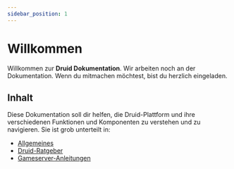 ```yaml
---
sidebar_position: 1
---
```


# Willkommen

Willkommen zur **Druid Dokumentation**.
Wir arbeiten noch an der Dokumentation.
Wenn du mitmachen möchtest, bist du herzlich eingeladen.

## Inhalt

Diese Dokumentation soll dir helfen, die Druid-Plattform und ihre verschiedenen Funktionen und Komponenten zu verstehen und zu navigieren.
Sie ist grob unterteilt in:

- [Allgemeines](/docs/contribute/intro)
- [Druid-Ratgeber](/docs/category/ratgeber)
- [Gameserver-Anleitungen](/docs/category/gameserver)